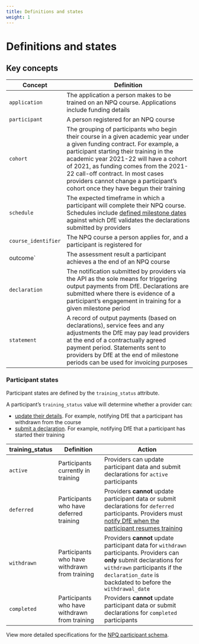 ```yaml
---
title: Definitions and states
weight: 1
---
```


# Definitions and states

## Key concepts

| Concept      | Definition|
| -------- | --------  |
| `application`    | The application a person makes to be trained on an NPQ course. Applications include funding details       |
| `participant`    | A person registered for an NPQ course      |
| `cohort`     | The grouping of participants who begin their course in a given academic year under a given funding contract. For example, a participant starting their training in the academic year 2021-22 will have a cohort of 2021, as funding comes from the 2021-22 call-off contract. In most cases providers cannot change a participant’s cohort once they have begun their training      |
| `schedule`     | The expected timeframe in which a participant will complete their NPQ course. Schedules include [defined milestone dates](/api-reference/npq/schedules-and-milestone-dates) against which DfE validates the declarations submitted by providers      |
| `course_identifier`      | The NPQ course a person applies for, and a participant is registered for      |
| outcome`      | The assessment result a participant achieves a the end of an NPQ course      |
| `declaration`    | The notification submitted by providers via the API as the sole means for triggering output payments from DfE. Declarations are submitted where there is evidence of a participant’s engagement in training for a given milestone period      |
| `statement`    | A record of output payments (based on declarations), service fees and any adjustments the DfE may pay lead providers at the end of a contractually agreed payment period. Statements sent to providers by DfE at the end of milestone periods can be used for invoicing purposes     |

### Participant states

Participant states are defined by the `training_status` attribute. 

A participant’s `training_status` value will determine whether a provider can: 

* [update their details](/api-reference/npq/guidance/#view-and-update-participant-data). For example, notifying DfE that a participant has withdrawn from the course 
* [submit a declaration](/api-reference/npq/guidance/#submit-view-and-void-declarations). For example, notifying DfE that a participant has started their training

| training_status | Definition | Action |
| -------- | -------- | -------- |
| `active`     | Participants currently in training     | Providers can update participant data and submit declarations for `active` participants     |
| `deferred`     | Participants who have deferred training     | Providers **cannot** update participant data or submit declarations for `deferred` participants. Providers must [notify DfE when the participant resumes training](/api-reference/ecf/guidance/#notify-dfe-a-participant-has-resumed-training)     |
| `withdrawn`     | Participants who have withdrawn from training     | Providers **cannot** update participant data for `withdrawn` participants. Providers can **only** submit declarations for `withdrawn` participants if the `declaration_date` is backdated to before the `withdrawal_date`     |
| `completed`     | Participants who have withdrawn from training     | Providers **cannot** update participant data or submit declarations for `completed` participants    |

View more detailed specifications for the [NPQ participant schema](/api-reference/reference-v3.html#schema-npqparticipant).

